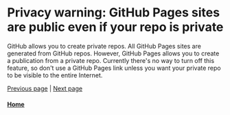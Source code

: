 # Privacy warning: GitHub Pages sites are public even if your repo is private

GitHub allows you to create private repos. All GitHub Pages sites are generated from GitHub repos. However, GitHub Pages allows
you to create a publication from a private repo. Currently there's no way to turn off this feature, so don't use a GitHub Pages
link unless you want your private repo to be visible to the entire Internet.

[Previous page](github-pages-url.md) | [Next page](add-github-pages-preview.md)

#### [Home](./README.md) 
